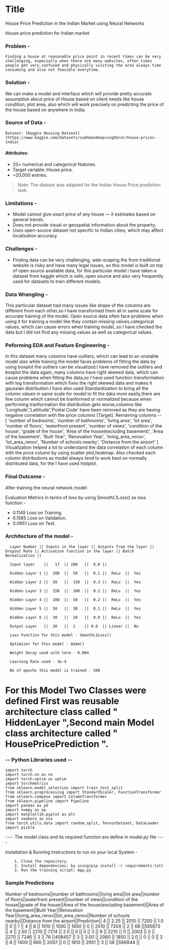 
# Title
House Price Prediction in the Indian Market using Neural Networks


House price prediction for Indian market.
### Problem -

    Finding a house at reasonable price point in recent times can be very challenging, especially when there are many websites, often times people get very confused and physically visiting the area always time consuming and also not feasible everytime.

### Solution -

We can make a model and interface which will provide pretty accurate assumption about price of House based on client needs like house condition, plot area, also which will work precisely on predicting the price of the house based on anywhere in India.

### Source of Data -


    Dataset: [Kaggle Housing Dataset](https://www.kaggle.com/datasets/sukhmandeepsinghbrar/house-prices-india)

#### Attributes:
- 20+ numerical and categorical features.
- Target variable: House price.
- ~20,000 entries.

> Note: The dataset was adapted for the Indian House Price prediction task.



### Limitations -

- Model cannot give *exact* price of any house — it estimates based on general trends.
- Does not provide visual or geospatial information about the property.
- Uses open-source dataset not specific to Indian cities, which may affect localization accuracy.

### Challenges -

- Finding data can be very challenging, web-scaping the from traditional website is risky and have many legal issues, so this model is built on top of open source available data, for this particular model i have taken a dataset from kaggle which is safe, open source and also very frequently used for datasets to train different models.

### Data Wrangling -

This particular dataset had many issues like shape of the columns are different from each other,so I have transformed them all in same scale for accurate training of the model.
Open source data often face problems when using it for training a model like they contain missing values,categorical values, which can cause errors when training model, so I have checked the data but I did not find any missing values as well as categorical values.

### Peforming EDA and Feature Engineering -

In this dataset many columns have outliers, which can lead to an unstable model also while training the model faces problems of fitting the data by using boxplot the outliers can be visualized.I have removed the outliers and boxplot the data again, many columns have right skewed data, which can cause problems when fitting the data,so I have used function transformation with log transformation which fixes the right skewed data and makes it gaussian distribution.I have also used Standardization to bring all the column values in same scale for model to fit the data more easily,there are few column which cannot be tranformed or normalized because when performing tranformation the distribution gets worse,columns like 'Longitude','Lattitude','Postal Code' have been removed as they are having negative correlation with the price columns [Target].
Remaining columns -- [ 'number of bedrooms', 'number of bathrooms', 'living area', 'lot area', 'number of floors', 'waterfront present', 'number of views', 'condition of the house', 'grade of the house', 'Area of the house(excluding basement)', 'Area of the basement', 'Built Year', 'Renovation Year', 'living_area_renov', 'lot_area_renov', 'Number of schools nearby', 'Distance from the airport' ]
Visualization helped a lot to understand the data correlation of each column with the price column by using scatter plot,heatmap.
Also checked each column distributions as model always tend to work best on normally distributed data, for the I have used histplot.

### Final Outcome -

After training the neural network model

Evaluation Metrics in terms of loss by using SmoothL1Loss() as loss function -

 - 0.1149 Loss on Training.
 - 0.1585 Loss on Validation.
 - 0.0951 Loss on Test.

### Architecture of the model -

      Layer Number || Inputs in the layer || Outputs from the layer || Dropout Rate || Activation function in the layer || Batch Normalization ||
    
      Input layer    ||   17  || 200   ||  0.0 ||
    
      Hidden Layer 1 ||  200  ||  50   ||  0.1 ||  ReLu  ||  Yes
    
      Hidden Layer 2 ||  50   ||  150  ||  0.3 ||  ReLu  ||  Yes
    
      Hidden Layer 3 ||  150  ||  100  ||  0.2 ||  ReLu  ||  Yes
    
      Hidden Layer 4 ||  100  ||  50   ||  0.2 ||  ReLu  ||  Yes
    
      Hidden Layer 5 ||  50   ||  30   ||  0.1 ||  ReLu  ||  Yes
    
      Hidden Layer 6 ||  30   ||  20   ||  0.0 ||  ReLu  ||  Yes
    
      Output Layer   ||  20   ||  1    || 0.0  || Linear ||  No
    
      Loss Function for this model - SmoothL1Loss()
    
      Optimizer for this model - Adam()
    
      Weight Decay used with term - 0.004
    
      Learning Rate used - 3e-4
    
      No of epochs this model is trained - 500

# For this Model Two Classes were defined First was reusable architecture class called " HiddenLayer ",Second main Model class architecture called " HousePricePrediction ".

  ### -- Python Libraries used --

      
    import torch
    import torch.nn as nn
    import torch.optim as optim
    import torchmetrics
    from sklearn.model_selection import train_test_split
    from sklearn.preprocessing import StandardScaler, FunctionTransformer
    from sklearn.compose import ColumnTransformer
    from sklearn.pipeline import Pipeline
    import pandas as pd
    import numpy as np
    import matplotlib.pyplot as plt
    import seaborn as sns
    from torch.utils.data import random_split, TensorDataset, DataLoader
    import pickle
      

---- The model class and its required function are define in model.py file ----

Installation & Running Instructions to run on your local System -

        1. Clone the repository.
        2. Install dependencies: by using(pip install -r requirements.txt)
        3. Run the training script: App.py


### Sample Predictions

  Number of bedrooms||number of bathrooms||living area||lot area||number of floors||waterfront present||number of views||condition of the house||grade of the house||Area of the house(excluding basement)||Area of the basement||Built Year||Renovation Year||living_area_renov||lot_area_renov||Number of schools nearby||Distance from the airport||Prediction||
 	4               ||         2.25      ||     2010  ||  7200  ||        1.0 	  ||      0           || 	1          ||      	4               ||      8          || 	  1010             	              || 1000               || 1950     ||  0            || 	2010 	    ||  7200 	    ||  2 	                  ||  68                     ||595873    ||
	4 	            ||         2.50 	 ||     2210  ||  7214  ||        2.0 	  ||      0           || 	0          ||      	3               ||      8          || 	  2210             	              || 0 	                || 2003     ||  0 	         ||     2270 	    ||  7246 	    ||  3 	                  ||  76                     ||408457    ||
	3 	            ||         3.00 	 ||     2060  ||  1850  ||        2.0     ||      0           || 	0          ||      	3               ||      8          || 	  1400             	              || 660                || 2007     ||  0 	         ||     1910 	    ||  2951 	    ||  3 	                  ||  56                     ||566844    ||

